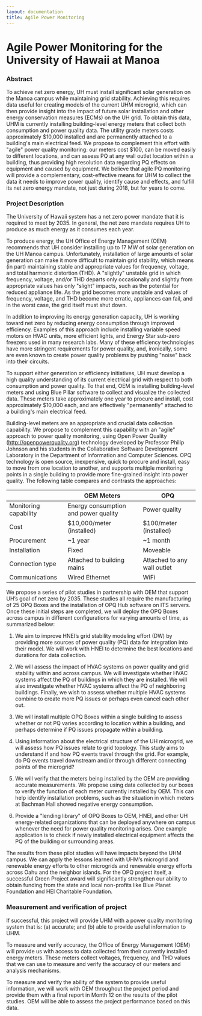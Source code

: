 ```yaml
---
layout: documentation
title: Agile Power Monitoring
---
```


# Agile Power Monitoring for the University of Hawaii at Manoa

### Abstract

To achieve net zero energy, UH must install significant solar generation on the Manoa campus while maintaining grid stability.  Achieving this requires data useful for creating models of the current UHM microgrid, which can then provide insight into the impact of future solar installation and other energy conservation measures (ECMs) on the UH grid.  To obtain this data, UHM is currently installing building-level energy meters that collect both consumption and power quality data. The utility grade meters costs approximately $10,000 installed and are permanently attached to a building's main electrical feed. We propose to complement this effort with "agile" power quality monitoring:  our meters cost $100, can be moved easily to different locations, and can assess PQ at any wall outlet location within a building, thus providing high resolution data regarding PQ effects on equipment and caused by equipment.  We believe that agile PQ monitoring will provide a complementary, cost-effective means for UHM to collect the data it needs to improve power quality, identify cause and effects, and fulfill its net zero energy mandate, not just during 2018, but for years to come.

### Project Description

The University of Hawaii system has a net zero power mandate that it is required to meet by 2035. In general, the net zero mandate requires UH to produce as much energy as it consumes each year.

To produce energy, the UH Office of Energy Management (OEM) recommends that UH consider installing up to 17 MW of solar generation on the UH Manoa campus. Unfortunately, installation of large amounts of solar generation can make it more difficult to maintain grid stability, which means (in part) maintaining stable and appropriate values for frequency, voltage, and total harmonic distortion (THD).  A "slightly" unstable grid in which frequency, voltage, and/or THD departs only occasionally and slightly from appropriate values has only "slight" impacts, such as the potential for reduced appliance life. As the grid becomes more unstable and values of frequency, voltage, and THD become more erratic, appliances can fail, and in the worst case, the grid itself must shut down. 

In addition to improving its energy generation capacity, UH is working toward net zero by reducing energy consumption through improved efficiency.  Examples of this approach include installing variable speed motors on HVAC units, more efficient lights, and Energy Star sub-zero freezers used in many research labs. Many of these efficiency technologies have more stringent requirements for power quality, and, ironically, some are even known to create power quality problems by pushing "noise" back into their circuits. 

To support either generation or efficiency initiatives, UH must develop a high quality understanding of its current electrical grid with respect to both consumption and power quality. To that end, OEM is installing building-level meters and using Blue Pillar software to collect and visualize the collected data.  These meters take approximately one year to procure and install, cost approximately $10,000 each, and are effectively "permanently" attached to a building's main electrical feed.

Building-level meters are an appropriate and crucial data collection capability. We propose to complement this capability with an "agile" approach to power quality monitoring, using Open Power Quality (http://openpowerquality.org) technology developed by Professor Philip Johnson and his students in the Collaborative Software Development Laboratory in the Department of Information and Computer Sciences.  OPQ technology is open source, inexpensive, quick to procure and install, easy to move from one location to another, and supports multiple monitoring points in a single building to provide more fine-grained insight into power quality. The following table compares and contrasts the approaches:

|  | OEM Meters | OPQ |
| - | - | - |
| Monitoring capability | Energy consumption and power quality | Power quality |
| Cost | $10,000/meter (installed)| $100/meter (installed) |
| Procurement | ~1 year | ~1 month |
| Installation | Fixed | Moveable |
| Connection type | Attached to building mains | Attached to any wall outlet |
| Communications | Wired Ethernet | WiFi |

We propose a series of pilot studies in partnership with OEM that support UH’s goal of net zero by 2035. These studies all require the manufacturing of 25 OPQ Boxes and the installation of OPQ Hub software on ITS servers. Once these initial steps are completed, we will deploy the OPQ Boxes across campus in different configurations for varying amounts of time, as summarized below:

1. We aim to improve HNEI’s grid stability modeling effort (DW) by providing more sources of power quality (PQ) data for integration into their model. We will work with HNEI to determine the best locations and durations for data collection.

2. We will assess the impact of HVAC systems on power quality and grid stability within and across campus. We will investigate whether HVAC systems affect the PQ of buildings in which they are installed. We will also investigate whether HVAC systems affect the PQ of neighboring buildings. Finally, we wish to assess whether multiple HVAC systems combine to create more PQ issues or perhaps even cancel each other out. 

3. We will install multiple OPQ Boxes within a single building to assess whether or not PQ varies according to location within a building, and perhaps determine if PQ issues propagate within a building. 

4. Using information about the electrical structure of the UH microgrid, we will assess how PQ issues relate to grid topology.  This study aims to understand if and how PQ events travel through the grid. For example, do PQ events travel downstream and/or through different connecting points of the microgrid?

5. We will verify that the meters being installed by the OEM are providing accurate measurements. We propose using data collected by our boxes to verify the function of each meter currently installed by OEM. This can help identify installation problems, such as the situation in which meters at Bachman Hall showed negative energy consumption. 

6. Provide a "lending library" of OPQ Boxes to OEM, HNEI, and other UH energy-related organizations that can be deployed anywhere on campus whenever the need for power quality monitoring arises. One example application is to check if newly installed electrical equipment affects the PQ of the building or surrounding areas. 

The results from these pilot studies will have impacts beyond the UHM campus. We can apply the lessons learned with UHM’s microgrid and renewable energy efforts to other microgrids and renewable energy efforts across Oahu and the neighbor islands. For the OPQ project itself, a successful Green Project award will significantly strengthen our ability to obtain funding from the state and local non-profits like Blue Planet Foundation and HEI Charitable Foundation. 

### Measurement and verification of project

If successful, this project will provide UHM with a power quality monitoring system that is: (a) accurate; and (b) able to provide useful information to UHM. 

To measure and verify accuracy, the Office of Energy Management (OEM) will provide us with access to data collected from their currently installed energy meters. These meters collect voltages, frequency, and THD values that we can use to measure and verify the accuracy of our meters and analysis mechanisms.

To measure and verify the ability of the system to provide useful information, we will work with OEM throughout the project period and provide them with a final report in Month 12 on the results of the pilot studies. OEM will be able to assess the project performance based on this data. 

